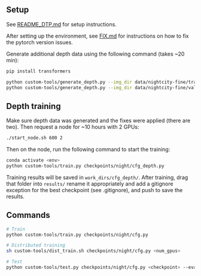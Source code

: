 ## Setup
See [README_DTP.md](README_DTP.md) for setup instructions.

After setting up the environment, see [FIX.md](FIX.md) for instructions on how to fix the pytorch version issues.

Generate additional depth data using the following command (takes ~20 min):
```bash
pip install transformers

python custom-tools/generate_depth.py --img_dir data/nightcity-fine/train/img --depth_dir data/nightcity-fine/train/depth
python custom-tools/generate_depth.py --img_dir data/nightcity-fine/val/img --depth_dir data/nightcity-fine/val/depth
```

## Depth training
Make sure depth data was generated and the fixes were applied (there are two). Then request a node for ~10 hours with 2 GPUs:
```bash
./start_node.sh 600 2
```
Then on the node, run the following command to start the training:
```bash
conda activate <env>
python custom-tools/train.py checkpoints/night/cfg_depth.py
```

Training results will be saved in `work_dirs/cfg_depth/`. After training, drag that folder into `results/` rename it appropriately and add a gitignore exception for the best checkpoint (see .gitignore), and push to save the results.

## Commands
```bash
# Train
python custom-tools/train.py checkpoints/night/cfg.py 

# Distributed training
sh custom-tools/dist_train.sh checkpoints/night/cfg.py <num_gpus>

# Test
python custom-tools/test.py checkpoints/night/cfg.py <checkpoint> --eval mIoU --aug-test
```